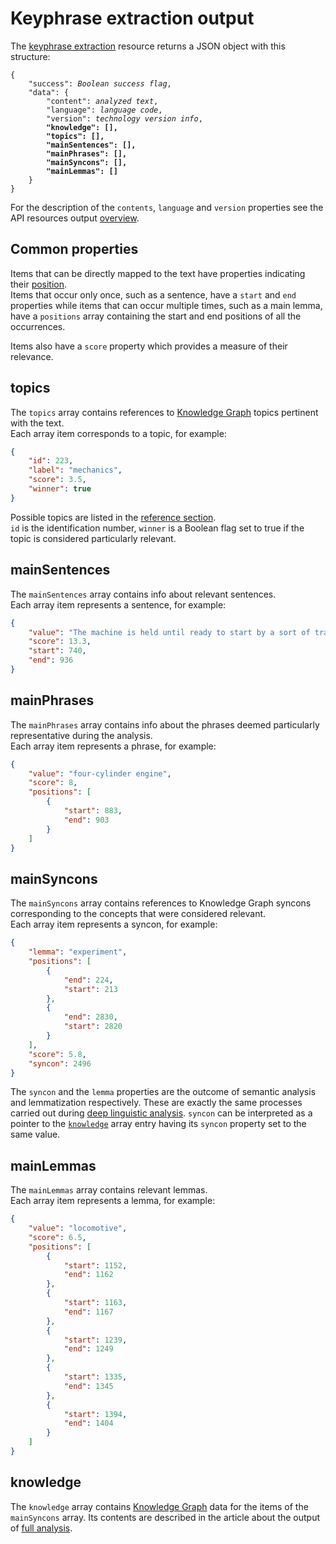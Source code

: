 # Keyphrase extraction output

The [keyphrase extraction](../../../guide/keyphrase-extraction/index.md) resource returns a JSON object with this structure:

<pre>
<code>{
	"success": <i>Boolean success flag</i>,
	"data": {
		"content": <i>analyzed text</i>,
		"language": <i>language code</i>,
		"version": <i>technology version info</i>,		
		<strong>"knowledge": [],
		"topics": [],
		"mainSentences": [],
		"mainPhrases": [],
		"mainSyncons": [],
		"mainLemmas": []</strong>
	}
}</code></pre>

For the description of the `contents`, `language` and `version` properties see the API resources output [overview](../index.md).

## Common properties

Items that can be directly mapped to the text have properties indicating their [position](../../positions/index.md).  
Items that occur only once, such as a sentence, have a `start` and `end` properties while items that can occur multiple times, such as a main lemma, have a `positions` array containing the start and end positions of all the occurrences.

Items also have a `score` property which provides a measure of their relevance.

## topics

The `topics` array contains references to [Knowledge Graph](../../../guide/knowledgegraph/index.md) topics pertinent with the text.  
Each array item corresponds to a topic, for example:

``` json
{
	"id": 223,
	"label": "mechanics",
	"score": 3.5,
	"winner": true
}
```

Possible topics are listed in the [reference section](../../topics/index.md).  
`id` is the identification number, `winner` is a Boolean flag set to true if the topic is considered particularly relevant.

## mainSentences

The `mainSentences` array contains info about relevant sentences.  
Each array item represents a sentence, for example:

``` json
{
	"value": "The machine is held until ready to start by a sort of trap to be sprung when all is ready; then with a tremendous flapping and snapping of the four-cylinder engine, the huge machine springs aloft.",
	"score": 13.3,
	"start": 740,
	"end": 936
}
```

## mainPhrases

The `mainPhrases` array contains info about the phrases deemed particularly representative during the analysis.  
Each array item represents a phrase, for example:

``` json
{
	"value": "four-cylinder engine",
	"score": 8,
	"positions": [
		{
			"start": 883,
			"end": 903
		}
	]
}
```

## mainSyncons

The `mainSyncons` array contains references to Knowledge Graph syncons corresponding to the concepts that were considered relevant.  
Each array item represents a syncon, for example:

``` json
{
	"lemma": "experiment",
	"positions": [
		{
			"end": 224,
			"start": 213
		},
		{
			"end": 2830,
			"start": 2820
		}
	],
	"score": 5.8,
	"syncon": 2496
}
```

The `syncon` and the `lemma` properties are the outcome of semantic analysis and lemmatization respectively. These are exactly the same processes carried out during [deep linguistic analysis](../../../guide/linguistic-analysis/index.md). `syncon` can be interpreted as a pointer to the [`knowledge`](#knowledge) array entry having its `syncon` property set to the same value.

## mainLemmas
The `mainLemmas` array contains relevant lemmas.  
Each array item represents a lemma, for example:

``` json
{
	"value": "locomotive",
	"score": 6.5,
	"positions": [
		{
			"start": 1152,
			"end": 1162
		},
		{
			"start": 1163,
			"end": 1167
		},
		{
			"start": 1239,
			"end": 1249
		},
		{
			"start": 1335,
			"end": 1345
		},
		{
			"start": 1394,
			"end": 1404
		}
	]
}
```

## knowledge

The `knowledge` array contains [Knowledge Graph](../../../guide/knowledgegraph/index.md) data for the items of the `mainSyncons` array. Its contents are described in the article about the output of [full analysis](../full-analysis/index.md#knowledge).